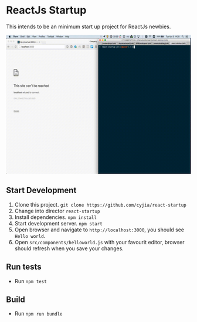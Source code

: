 # ReactJs Startup

This intends to be an minimum start up project for ReactJs newbies.

![Demo](https://raw.githubusercontent.com/cyjia/githubmedia/master/react-startup.gif)

## Start Development

1. Clone this project. `git clone https://github.com/cyjia/react-startup`
2. Change into director `react-startup`
3. Install dependencies. `npm install`
4. Start development server. `npm start`
5. Open browser and navigate to `http://localhost:3000`, you should see `Hello world`.
6. Open `src/components/helloworld.js` with your favourit editor, browser should refresh when you save your changes.

## Run tests

- Run `npm test`


## Build

- Run `npm run bundle`





